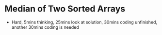 # Median of Two Sorted Arrays
* Hard, 5mins thinking, 25mins look at solution, 30mins coding unfinished, another 30mins coding is needed
